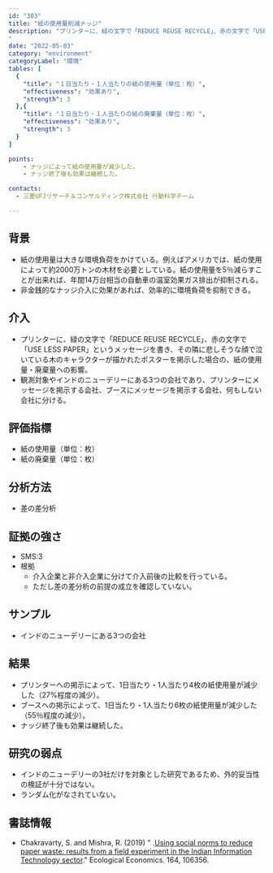 ```yaml
---
id: "303"
title: "紙の使用量削減ナッジ"
description: "プリンターに、緑の文字で「REDUCE REUSE RECYCLE」、赤の文字で「USE LESS PAPER」というメッセージを書き、その隣に悲しそうな顔で泣いている木のキャラクターが描かれたポスターを掲示した場合の、紙の使用量・廃棄量への影響。
"
date: "2022-05-03"
category: "environment"
categoryLabel: "環境"
tables: [
  {
    "title": "１日当たり・１人当たりの紙の使用量（単位：枚）",
    "effectiveness": "効果あり",
    "strength": 3
  },{
    "title": "１日当たり・１人当たりの紙の廃棄量（単位：枚）",
    "effectiveness": "効果あり",
    "strength": 3
  }
]

points:
    - ナッジによって紙の使用量が減少した。
    - ナッジ終了後も効果は継続した。  

contacts:
  - 三菱UFJリサーチ＆コンサルティング株式会社 行動科学チーム

---
```


## 背景
- 紙の使用量は大きな環境負荷をかけている。例えばアメリカでは、紙の使用によって約2000万トンの木材を必要としている。紙の使用量を5％減らすことが出来れば、年間14万台相当の自動車の温室効果ガス排出が抑制される。
- 非金銭的なナッジ介入に効果があれば、効率的に環境負荷を抑制できる。

## 介入
- プリンターに、緑の文字で「REDUCE REUSE RECYCLE」、赤の文字で「USE LESS PAPER」というメッセージを書き、その隣に悲しそうな顔で泣いている木のキャラクターが描かれたポスターを掲示した場合の、紙の使用量・廃棄量への影響。
- 観測対象やインドのニューデリーにある3つの会社であり、プリンターにメッセージを掲示する会社、ブースにメッセージを掲示する会社、何もしない会社に分ける。

## 評価指標
- 紙の使用量（単位：枚）
- 紙の廃棄量（単位：枚）

## 分析方法
- 差の差分析

## 証拠の強さ
- SMS:3
- 根拠 
    - 介入企業と非介入企業に分けて介入前後の比較を行っている。
    - ただし差の差分析の前提の成立を確認していない。
    
## サンプル
- インドのニューデリーにある3つの会社

## 結果
- プリンターへの掲示によって、1日当たり・1人当たり4枚の紙使用量が減少した（27%程度の減少）。
- ブースへの掲示によって、1日当たり・1人当たり6枚の紙使用量が減少した（55％程度の減少）。
- ナッジ終了後も効果は継続した。  

## 研究の弱点
- インドのニューデリーの3社だけを対象とした研究であるため、外的妥当性の検証が十分ではない。
- ランダム化がなされていない。

## 書誌情報
- Chakravarty, S. and Mishra, R. (2019) " 
.[Using social norms to reduce paper waste: results from a field experiment in the Indian Information Technology sector](https://www.sciencedirect.com/science/article/abs/pii/S0921800918310978)." Ecological Economics. 164, 106356. 
